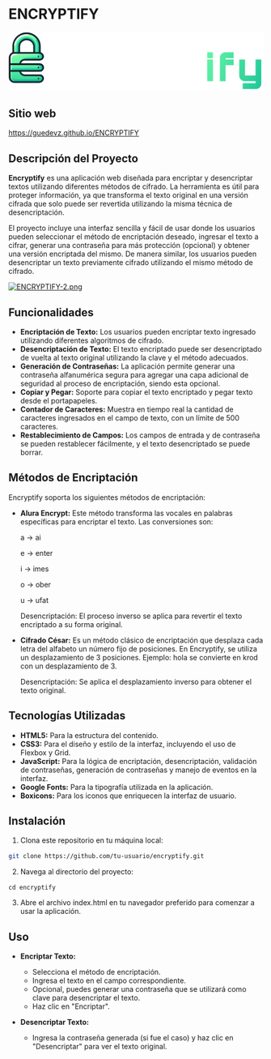 # ENCRYPTIFY 

![Logo de Encryptify](assets/images/Logo-light.svg)  

## Sitio web

https://guedevz.github.io/ENCRYPTIFY  

## Descripción del Proyecto

**Encryptify** es una aplicación web diseñada para encriptar y desencriptar textos utilizando diferentes métodos de cifrado. La herramienta es útil para proteger información, ya que transforma el texto original en una versión cifrada que solo puede ser revertida utilizando la misma técnica de desencriptación.

El proyecto incluye una interfaz sencilla y fácil de usar donde los usuarios pueden seleccionar el método de encriptación deseado, ingresar el texto a cifrar, generar una contraseña para más protección (opcional) y obtener una versión encriptada del mismo. De manera similar, los usuarios pueden desencriptar un texto previamente cifrado utilizando el mismo método de cifrado.  

  
[![ENCRYPTIFY-2.png](https://i.postimg.cc/057pQX4t/ENCRYPTIFY-2.png)](https://postimg.cc/G9hBgKdY)


## Funcionalidades

- **Encriptación de Texto:** Los usuarios pueden encriptar texto ingresado utilizando diferentes algoritmos de cifrado.
- **Desencriptación de Texto:** El texto encriptado puede ser desencriptado de vuelta al texto original utilizando la clave y el método adecuados.
- **Generación de Contraseñas:** La aplicación permite generar una contraseña alfanumérica segura para agregar una capa adicional de seguridad al proceso de encriptación, siendo esta opcional.
- **Copiar y Pegar:** Soporte para copiar el texto encriptado y pegar texto desde el portapapeles.
- **Contador de Caracteres:** Muestra en tiempo real la cantidad de caracteres ingresados en el campo de texto, con un límite de 500 caracteres.
- **Restablecimiento de Campos:** Los campos de entrada y de contraseña se pueden restablecer fácilmente, y el texto desencriptado se puede borrar.

## Métodos de Encriptación

Encryptify soporta los siguientes métodos de encriptación:

- **Alura Encrypt:**
Este método transforma las vocales en palabras específicas para encriptar el texto.
Las conversiones son:

  a → ai

  e → enter

  i → imes

  o → ober

  u → ufat

  Desencriptación: El proceso inverso se aplica para revertir el texto encriptado a su forma original.

- **Cifrado César:**
Es un método clásico de encriptación que desplaza cada letra del alfabeto un número fijo de posiciones. En Encryptify, se utiliza un desplazamiento de 3 posiciones.
Ejemplo: hola se convierte en krod con un desplazamiento de 3.

  Desencriptación: Se aplica el desplazamiento inverso para obtener el texto original.

## Tecnologías Utilizadas

- **HTML5:** Para la estructura del contenido.
- **CSS3:** Para el diseño y estilo de la interfaz, incluyendo el uso de Flexbox y Grid.
- **JavaScript:** Para la lógica de encriptación, desencriptación, validación de contraseñas, generación de contraseñas y manejo de eventos en la interfaz.
- **Google Fonts:** Para la tipografía utilizada en la aplicación.
- **Boxicons:** Para los iconos que enriquecen la interfaz de usuario.

## Instalación

1. Clona este repositorio en tu máquina local:
```sh
git clone https://github.com/tu-usuario/encryptify.git
```
2. Navega al directorio del proyecto:
```
cd encryptify
```
3. Abre el archivo index.html en tu navegador preferido para comenzar a usar la aplicación.


## Uso
- **Encriptar Texto:**
    - Selecciona el método de encriptación.
    - Ingresa el texto en el campo correspondiente.
    - Opcional, puedes generar una contraseña que se utilizará como clave para desencriptar el texto.
    - Haz clic en "Encriptar".

- **Desencriptar Texto:** 
    - Ingresa la contraseña generada (si fue el caso) y haz clic en "Desencriptar" para ver el texto original.
